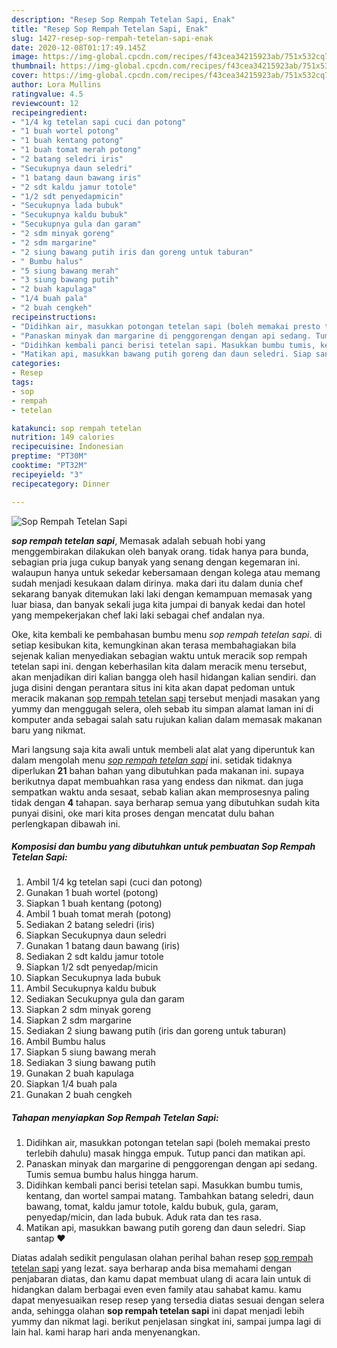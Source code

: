 ```yaml
---
description: "Resep Sop Rempah Tetelan Sapi, Enak"
title: "Resep Sop Rempah Tetelan Sapi, Enak"
slug: 1427-resep-sop-rempah-tetelan-sapi-enak
date: 2020-12-08T01:17:49.145Z
image: https://img-global.cpcdn.com/recipes/f43cea34215923ab/751x532cq70/sop-rempah-tetelan-sapi-foto-resep-utama.jpg
thumbnail: https://img-global.cpcdn.com/recipes/f43cea34215923ab/751x532cq70/sop-rempah-tetelan-sapi-foto-resep-utama.jpg
cover: https://img-global.cpcdn.com/recipes/f43cea34215923ab/751x532cq70/sop-rempah-tetelan-sapi-foto-resep-utama.jpg
author: Lora Mullins
ratingvalue: 4.5
reviewcount: 12
recipeingredient:
- "1/4 kg tetelan sapi cuci dan potong"
- "1 buah wortel potong"
- "1 buah kentang potong"
- "1 buah tomat merah potong"
- "2 batang seledri iris"
- "Secukupnya daun seledri"
- "1 batang daun bawang iris"
- "2 sdt kaldu jamur totole"
- "1/2 sdt penyedapmicin"
- "Secukupnya lada bubuk"
- "Secukupnya kaldu bubuk"
- "Secukupnya gula dan garam"
- "2 sdm minyak goreng"
- "2 sdm margarine"
- "2 siung bawang putih iris dan goreng untuk taburan"
- " Bumbu halus"
- "5 siung bawang merah"
- "3 siung bawang putih"
- "2 buah kapulaga"
- "1/4 buah pala"
- "2 buah cengkeh"
recipeinstructions:
- "Didihkan air, masukkan potongan tetelan sapi (boleh memakai presto terlebih dahulu) masak hingga empuk. Tutup panci dan matikan api."
- "Panaskan minyak dan margarine di penggorengan dengan api sedang. Tumis semua bumbu halus hingga harum."
- "Didihkan kembali panci berisi tetelan sapi. Masukkan bumbu tumis, kentang, dan wortel sampai matang. Tambahkan batang seledri, daun bawang, tomat, kaldu jamur totole, kaldu bubuk, gula, garam, penyedap/micin, dan lada bubuk. Aduk rata dan tes rasa."
- "Matikan api, masukkan bawang putih goreng dan daun seledri. Siap santap ❤"
categories:
- Resep
tags:
- sop
- rempah
- tetelan

katakunci: sop rempah tetelan 
nutrition: 149 calories
recipecuisine: Indonesian
preptime: "PT30M"
cooktime: "PT32M"
recipeyield: "3"
recipecategory: Dinner

---
```



![Sop Rempah Tetelan Sapi](https://img-global.cpcdn.com/recipes/f43cea34215923ab/751x532cq70/sop-rempah-tetelan-sapi-foto-resep-utama.jpg)

<b><i>sop rempah tetelan sapi</i></b>, Memasak adalah sebuah hobi yang menggembirakan dilakukan oleh banyak orang. tidak hanya para bunda, sebagian pria juga cukup banyak yang senang dengan kegemaran ini. walaupun hanya untuk sekedar kebersamaan dengan kolega atau memang sudah menjadi kesukaan dalam dirinya. maka dari itu dalam dunia chef sekarang banyak ditemukan laki laki dengan kemampuan memasak yang luar biasa, dan banyak sekali juga kita jumpai di banyak kedai dan hotel yang mempekerjakan chef laki laki sebagai chef andalan nya.

Oke, kita kembali ke pembahasan bumbu menu <i>sop rempah tetelan sapi</i>. di setiap kesibukan kita, kemungkinan akan terasa membahagiakan bila sejenak kalian menyediakan sebagian waktu untuk meracik sop rempah tetelan sapi ini. dengan keberhasilan kita dalam meracik menu tersebut, akan menjadikan diri kalian bangga oleh hasil hidangan kalian sendiri. dan juga disini dengan perantara situs ini kita akan dapat pedoman untuk meracik makanan <u>sop rempah tetelan sapi</u> tersebut menjadi masakan yang yummy dan menggugah selera, oleh sebab itu simpan alamat laman ini di komputer anda sebagai salah satu rujukan kalian dalam memasak makanan baru yang nikmat.




Mari langsung saja kita awali untuk membeli alat alat yang diperuntuk kan dalam mengolah menu <u><i>sop rempah tetelan sapi</i></u> ini. setidak tidaknya diperlukan <b>21</b> bahan bahan yang dibutuhkan pada makanan ini. supaya berikutnya dapat membuahkan rasa yang endess dan nikmat. dan juga sempatkan waktu anda sesaat, sebab kalian akan memprosesnya paling tidak dengan <b>4</b> tahapan. saya berharap semua yang dibutuhkan sudah kita punyai disini, oke mari kita proses dengan mencatat dulu bahan perlengkapan dibawah ini.

<!--inarticleads1-->

##### Komposisi dan bumbu yang dibutuhkan untuk pembuatan Sop Rempah Tetelan Sapi:

1. Ambil 1/4 kg tetelan sapi (cuci dan potong)
1. Gunakan 1 buah wortel (potong)
1. Siapkan 1 buah kentang (potong)
1. Ambil 1 buah tomat merah (potong)
1. Sediakan 2 batang seledri (iris)
1. Siapkan Secukupnya daun seledri
1. Gunakan 1 batang daun bawang (iris)
1. Sediakan 2 sdt kaldu jamur totole
1. Siapkan 1/2 sdt penyedap/micin
1. Siapkan Secukupnya lada bubuk
1. Ambil Secukupnya kaldu bubuk
1. Sediakan Secukupnya gula dan garam
1. Siapkan 2 sdm minyak goreng
1. Siapkan 2 sdm margarine
1. Sediakan 2 siung bawang putih (iris dan goreng untuk taburan)
1. Ambil  Bumbu halus
1. Siapkan 5 siung bawang merah
1. Sediakan 3 siung bawang putih
1. Gunakan 2 buah kapulaga
1. Siapkan 1/4 buah pala
1. Gunakan 2 buah cengkeh




<!--inarticleads2-->

##### Tahapan menyiapkan Sop Rempah Tetelan Sapi:

1. Didihkan air, masukkan potongan tetelan sapi (boleh memakai presto terlebih dahulu) masak hingga empuk. Tutup panci dan matikan api.
1. Panaskan minyak dan margarine di penggorengan dengan api sedang. Tumis semua bumbu halus hingga harum.
1. Didihkan kembali panci berisi tetelan sapi. Masukkan bumbu tumis, kentang, dan wortel sampai matang. Tambahkan batang seledri, daun bawang, tomat, kaldu jamur totole, kaldu bubuk, gula, garam, penyedap/micin, dan lada bubuk. Aduk rata dan tes rasa.
1. Matikan api, masukkan bawang putih goreng dan daun seledri. Siap santap ❤




Diatas adalah sedikit pengulasan olahan perihal bahan resep <u>sop rempah tetelan sapi</u> yang lezat. saya berharap anda bisa memahami dengan penjabaran diatas, dan kamu dapat membuat ulang di acara lain untuk di hidangkan dalam berbagai even even family atau sahabat kamu. kamu dapat menyesuaikan resep resep yang tersedia diatas sesuai dengan selera anda, sehingga olahan <b>sop rempah tetelan sapi</b> ini dapat menjadi lebih yummy dan nikmat lagi. berikut penjelasan singkat ini, sampai jumpa lagi di lain hal. kami harap hari anda menyenangkan.
